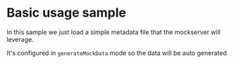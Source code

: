 # Basic usage sample

In this sample we just load a simple metadata file that the mockserver will leverage.

It's configured in `generateMockData` mode so the data will be auto generated

